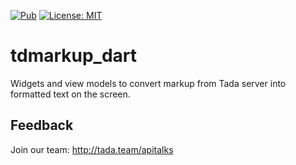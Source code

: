 <a href="https://pub.dev/packages/tdmarkup_dart"><img src="https://img.shields.io/pub/v/tdmarkup_dart.svg" alt="Pub"></a>
<a href="https://opensource.org/licenses/MIT"><img src="https://img.shields.io/badge/license-MIT-blue.svg" alt="License: MIT"></a>


# tdmarkup_dart


Widgets and view models to convert markup from Tada server into formatted text on the screen.


## Feedback

Join our team: http://tada.team/apitalks
